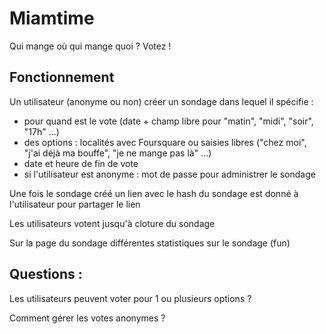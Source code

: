Miamtime
========
Qui mange où qui mange quoi ? Votez !

Fonctionnement
--------
Un utilisateur (anonyme ou non) créer un sondage dans lequel il spécifie :
* pour quand est le vote (date + champ libre pour "matin", "midi", "soir", "17h" ...) 
* des options : localités avec Foursquare ou saisies libres ("chez moi", "j'ai déjà ma bouffe", "je ne mange pas là" ...)
* date et heure de fin de vote
* si l'utilisateur est anonyme : mot de passe pour administrer le sondage

Une fois le sondage créé un lien avec le hash du sondage est donné à l'utilisateur pour partager le lien

Les utilisateurs votent jusqu'à cloture du sondage

Sur la page du sondage différentes statistiques sur le sondage (fun)

Questions :
--------
Les utilisateurs peuvent voter pour 1 ou plusieurs options ?

Comment gérer les votes anonymes ?

